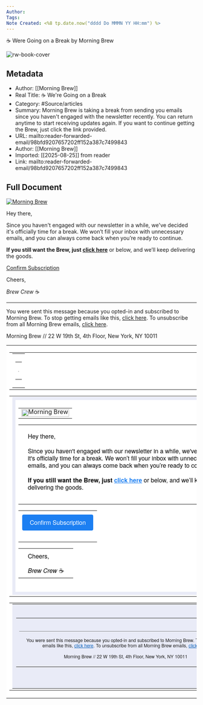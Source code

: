```yaml
---
Author: 
Tags:
Note Created: <%8 tp.date.now("dddd Do MMMN YY HH:mm") %>
---
```

☕ Were Going on a Break by Morning Brew

![rw-book-cover](https://cdn.sanity.io/images/bl383u0v/production/d07fd71051ec1e4b209bbaf88cc96654e8711c65-1200x628.png)

## Metadata
- Author: [[Morning Brew]]
- Real Title: ☕ We're Going on a Break
- Category: #Source/articles
- Summary: Morning Brew is taking a break from sending you emails since you haven't engaged with the newsletter recently. You can return anytime to start receiving updates again. If you want to continue getting the Brew, just click the link provided.
- URL: mailto:reader-forwarded-email/98bfd9207657202ff152a387c7499843
- Author: [[Morning Brew]]
- Imported: [[2025-08-25]] from reader
- Link: mailto:reader-forwarded-email/98bfd9207657202ff152a387c7499843

## Full Document
[![Morning Brew](https://media.sailthru.com/composer/images/sailthru-prod-5z8/unnamed_1.png "Morning Brew")](https://link.morningbrew.com/click/678f36410f15aa49f27fb36e/aHR0cHM6Ly93d3cubW9ybmluZ2JyZXcuY29tL2RhaWx5L3dlbGNvbWVfYmFjaz91dG1fc291cmNlPWRlYWN0aXZhdGVfdXNlcl9ub3RpZmljYXRpb24mdXRtX21lZGl1bT1lbWFpbCZ1dG1fY2FtcGFpZ249bWI/6766d7d97719e6cccb035271B69b3ccbe)

Hey there,

Since you haven't engaged with our newsletter in a while, we've decided it's officially time for a break. We won’t fill your inbox with unnecessary emails, and you can always come back when you’re ready to continue. 

**If you still want the Brew, just [click here](https://link.morningbrew.com/click/678f36410f15aa49f27fb36e/aHR0cHM6Ly93d3cubW9ybmluZ2JyZXcuY29tL2RhaWx5L3dlbGNvbWVfYmFjaz91dG1fc291cmNlPWRlYWN0aXZhdGVfdXNlcl9ub3RpZmljYXRpb24mdXRtX21lZGl1bT1lbWFpbCZ1dG1fY2FtcGFpZ249bWI/6766d7d97719e6cccb035271C69b3ccbe)** or below, and we’ll keep delivering the goods.

[Confirm Subscription](https://link.morningbrew.com/click/678f36410f15aa49f27fb36e/aHR0cHM6Ly93d3cubW9ybmluZ2JyZXcuY29tL2RhaWx5L3dlbGNvbWVfYmFjaz91dG1fc291cmNlPWRlYWN0aXZhdGVfdXNlcl9ub3RpZmljYXRpb24mdXRtX21lZGl1bT1lbWFpbCZ1dG1fY2FtcGFpZ249bWI/6766d7d97719e6cccb035271E69b3ccbe)

Cheers,

*Brew Crew* ☕

---

You were sent this message because you opted-in and subscribed to Morning Brew. To stop getting emails like this, [click here](https://link.morningbrew.com/click/678f36410f15aa49f27fb36e/aHR0cDovL2xpbmsubW9ybmluZ2JyZXcuY29tL2pvaW4vNXo4L3RoYW5reW91LSZoYXNoPWI0MzMxNmU4Y2FmNTM3OTQxZWI1YWM5YmJiOTBjZjVmP3NhaWx0aHJ1X2xpc3RzW3t1KA/6766d7d97719e6cccb035271B50e2de1b). To unsubscribe from all Morning Brew emails, [click here](https://link.morningbrew.com/click/678f36410f15aa49f27fb36e/aHR0cHM6Ly93d3cubW9ybmluZ2JyZXcuY29tL2FjY291bnQvUHFCQWU1YzFiUzN0dlREZnhFZ0Q5OGIxL2VkaXQ/6766d7d97719e6cccb035271Bb2a3e086).

Morning Brew // 22 W 19th St, 4th Floor, New York, NY 10011

<div>
<table border="0" cellpadding="0" cellspacing="0" role="presentation" style="mso-table-lspace:0;mso-table-rspace:0;background-color:#fff" width="100%"><tbody><tr><td>
<table align="center" border="0" cellpadding="0" cellspacing="0" role="presentation" style="mso-table-lspace:0;mso-table-rspace:0" width="100%"><tbody><tr>
<td><table align="center" border="0" cellpadding="0" cellspacing="0" role="presentation" style="mso-table-lspace:0;mso-table-rspace:0;background-color:#fff;color:#000;width:600px;margin:0 auto" width="600"><tbody><tr><td style="mso-table-lspace:0;mso-table-rspace:0;font-weight:400;text-align:left;padding-bottom:5px;padding-top:5px;vertical-align:top;border-top:0;border-right:0;border-bottom:0;border-left:0" width="100%"><table border="0" cellpadding="5" cellspacing="0" role="presentation" style="mso-table-lspace:0;mso-table-rspace:0" width="100%"><tr><td><div align="center"><table border="0" cellpadding="0" cellspacing="0" role="presentation" style="mso-table-lspace:0;mso-table-rspace:0" width="100%"><tr><td style="font-size:1px;line-height:1px;border-top:5px solid #fff"><span> </span></td></tr></table></div></td></tr></table></td></tr></tbody></table></td>
</tr></tbody></table>
<table align="center" border="0" cellpadding="0" cellspacing="0" role="presentation" style="mso-table-lspace:0;mso-table-rspace:0;background-color:#fff" width="100%"><tbody><tr><td><table align="center" border="0" cellpadding="0" cellspacing="0" role="presentation" style="mso-table-lspace:0;mso-table-rspace:0;background-color:#fff;color:#000;width:600px;margin:0 auto" width="600"><tbody><tr>
<td style="mso-table-lspace:0;mso-table-rspace:0;font-weight:400;text-align:left;border-bottom:8px solid #e9ebf7;border-left:8px solid #e9ebf7;border-right:8px solid #e9ebf7;border-top:8px solid #e9ebf7;padding-bottom:20px;padding-top:5px;vertical-align:top" width="100%">
<table border="0" cellpadding="20" cellspacing="0" role="presentation" style="mso-table-lspace:0;mso-table-rspace:0" width="100%"><tr><td><div align="center" style="line-height:10px">
<a href="https://link.morningbrew.com/click/678f36410f15aa49f27fb36e/aHR0cHM6Ly93d3cubW9ybmluZ2JyZXcuY29tL2RhaWx5L3dlbGNvbWVfYmFjaz91dG1fc291cmNlPWRlYWN0aXZhdGVfdXNlcl9ub3RpZmljYXRpb24mdXRtX21lZGl1bT1lbWFpbCZ1dG1fY2FtcGFpZ249bWI/6766d7d97719e6cccb035271B69b3ccbe" style="outline:none" tabindex="-1" target="\_blank"><img alt="Morning Brew" src="https://media.sailthru.com/composer/images/sailthru-prod-5z8/unnamed\_1.png" style="display:block;height:auto;border:0;max-width:379.6px;width:100%" title="Morning Brew" width="379.6"/></a>
</div></td></tr></table>
<table border="0" cellpadding="0" cellspacing="0" role="presentation" style="mso-table-lspace:0;mso-table-rspace:0;word-break:break-word" width="100%"><tr><td style="padding-bottom:35px;padding-left:25px;padding-right:25px;padding-top:20px"><div style="font-family:Arial,sans-serif"><div style="font-size:14px;font-family:'Helvetica Neue',Helvetica,Arial,sans-serif;mso-line-height-alt:16.8px;color:#000;line-height:1.2">
<p style="line-height:inherit; margin:0; font-size:16px; mso-line-height-alt:19.2px; letter-spacing:normal"><span style="font-size:16px;">Hey there,</span></p>
<p style="line-height:inherit; margin:0; font-size:16px; mso-line-height-alt:16.8px; letter-spacing:normal"> </p>
<p style="line-height:inherit; margin:0; font-size:16px; mso-line-height-alt:19.2px; letter-spacing:normal"><span style="font-size:16px;">Since you haven't engaged with our newsletter in a while, we've decided it's officially time for a break. </span>We won’t fill your inbox with unnecessary emails, and you can always come back when you’re ready to continue. </p>
<p style="line-height:inherit; margin:0; font-size:16px; mso-line-height-alt:16.8px; letter-spacing:normal"> </p>
<p style="line-height:inherit; margin:0; font-size:16px; mso-line-height-alt:19.2px; letter-spacing:normal"><strong>If you still want the Brew, just <a href="https://link.morningbrew.com/click/678f36410f15aa49f27fb36e/aHR0cHM6Ly93d3cubW9ybmluZ2JyZXcuY29tL2RhaWx5L3dlbGNvbWVfYmFjaz91dG1fc291cmNlPWRlYWN0aXZhdGVfdXNlcl9ub3RpZmljYXRpb24mdXRtX21lZGl1bT1lbWFpbCZ1dG1fY2FtcGFpZ249bWI/6766d7d97719e6cccb035271C69b3ccbe" rel="noopener" style="text-decoration: underline; color: #1c7ff2;" target="\_blank">click here</a></strong> or below, and we’ll keep delivering the goods.</p>
</div></div></td></tr></table>
<table border="0" cellpadding="0" cellspacing="0" role="presentation" style="mso-table-lspace:0;mso-table-rspace:0" width="100%"><tr><td style="padding-bottom:30px;padding-left:10px;padding-right:10px;padding-top:10px;text-align:center"><div align="center">
<!--[if mso]><v:roundrect xmlns:v="urn:schemas-microsoft-com:vml" xmlns:w="urn:schemas-microsoft-com:office:word" href="https://link.morningbrew.com/click/678f36410f15aa49f27fb36e/aHR0cHM6Ly93d3cubW9ybmluZ2JyZXcuY29tL2RhaWx5L3dlbGNvbWVfYmFjaz91dG1fc291cmNlPWRlYWN0aXZhdGVfdXNlcl9ub3RpZmljYXRpb24mdXRtX21lZGl1bT1lbWFpbCZ1dG1fY2FtcGFpZ249bWI/6766d7d97719e6cccb035271D69b3ccbe" style="height:42px;width:191px;v-text-anchor:middle;" arcsize="10%" stroke="false" fillcolor="#1c7ff2"><w:anchorlock/><v:textbox inset="0px,0px,0px,0px"><center style="color:#ffffff; font-family:Arial, sans-serif; font-size:16px"><![endif]-->
<a href="https://link.morningbrew.com/click/678f36410f15aa49f27fb36e/aHR0cHM6Ly93d3cubW9ybmluZ2JyZXcuY29tL2RhaWx5L3dlbGNvbWVfYmFjaz91dG1fc291cmNlPWRlYWN0aXZhdGVfdXNlcl9ub3RpZmljYXRpb24mdXRtX21lZGl1bT1lbWFpbCZ1dG1fY2FtcGFpZ249bWI/6766d7d97719e6cccb035271E69b3ccbe" style="text-decoration:none;display:inline-block;color:#ffffff;background-color:#1c7ff2;border-radius:4px;width:auto;border-top:0px solid transparent;font-weight:400;border-right:0px solid transparent;border-bottom:0px solid transparent;border-left:0px solid transparent;padding-top:5px;padding-bottom:5px;font-family:Helvetica Neue, Helvetica, Arial, sans-serif;font-size:16px;text-align:center;mso-border-alt:none;word-break:keep-all;" target="\_blank"><span style="padding-left:20px;padding-right:20px;font-size:16px;display:inline-block;letter-spacing:normal;"><span style="word-break: break-word; line-height: 32px;">Confirm Subscription</span></span></a>
<!--[if mso]></center></v:textbox></v:roundrect><![endif]-->
</div></td></tr></table>
<table border="0" cellpadding="0" cellspacing="0" role="presentation" style="mso-table-lspace:0;mso-table-rspace:0;word-break:break-word" width="100%"><tr><td style="padding-bottom:10px;padding-left:25px;padding-right:25px;padding-top:10px"><div style="font-family:sans-serif"><div style="font-size:14px;font-family:Helvetica Neue,Helvetica,Arial,sans-serif;mso-line-height-alt:16.8px;color:#555;line-height:1.2">
<p style="line-height:inherit; margin:0; font-size:16px; mso-line-height-alt:19.2px"><span style="font-size:16px;color:#000000;">Cheers,</span></p>
<p style="line-height:inherit; margin:0; font-size:16px; mso-line-height-alt:16.8px"> </p>
<p style="line-height:inherit; margin:0; font-size:16px; mso-line-height-alt:19.2px"><span style="font-size:16px;color:#000000;"><em>Brew Crew</em> ☕</span></p>
</div></div></td></tr></table>
</td>
</tr></tbody></table></td></tr></tbody></table>
<table align="center" border="0" cellpadding="0" cellspacing="0" role="presentation" style="mso-table-lspace:0;mso-table-rspace:0;background-color:#fff" width="100%"><tbody><tr><td><table align="center" border="0" cellpadding="0" cellspacing="0" role="presentation" style="mso-table-lspace:0;mso-table-rspace:0;background-color:#e9ebf7;color:#000;width:600px;margin:0 auto" width="600"><tbody><tr><td style="mso-table-lspace:0;mso-table-rspace:0;font-weight:400;text-align:left;padding-bottom:40px;padding-left:10px;padding-right:10px;padding-top:20px;vertical-align:top;border-top:0;border-right:0;border-bottom:0;border-left:0" width="100%"><table border="0" cellpadding="0" cellspacing="0" role="presentation" style="mso-table-lspace:0;mso-table-rspace:0" width="100%"><tr><td><div align="center" style="font-family:Helvetica Neue,Helvetica,Arial,sans-serif;text-align:center">
<hr style="background-color:grey;border-color:transparent;margin-top:2em;"/>
<p style="line-height:14px"><small style="line-height:14px;font-weight:300;font-size:12px;">You were sent this message because you opted-in and subscribed to Morning Brew. To stop getting emails like this, <a href="https://link.morningbrew.com/click/678f36410f15aa49f27fb36e/aHR0cDovL2xpbmsubW9ybmluZ2JyZXcuY29tL2pvaW4vNXo4L3RoYW5reW91LSZoYXNoPWI0MzMxNmU4Y2FmNTM3OTQxZWI1YWM5YmJiOTBjZjVmP3NhaWx0aHJ1X2xpc3RzW3t1KA/6766d7d97719e6cccb035271B50e2de1b" style="font-family:Arial, sans-serif;font-size:12px;color:#005ab6;line-height:14px;">click here</a>. To unsubscribe from all Morning Brew emails, <a href="https://link.morningbrew.com/click/678f36410f15aa49f27fb36e/aHR0cHM6Ly93d3cubW9ybmluZ2JyZXcuY29tL2FjY291bnQvUHFCQWU1YzFiUzN0dlREZnhFZ0Q5OGIxL2VkaXQ/6766d7d97719e6cccb035271Bb2a3e086" style="font-family:Arial, sans-serif;font-size:12px;color:#005ab6;line-height:14px;">click here</a>.
<br/><br/>Morning Brew // 22 W 19th St, 4th Floor, New York, NY 10011</small></p>
</div></td></tr></table></td></tr></tbody></table></td></tr></tbody></table>
</td></tr></tbody></table>
<!-- End -->
</div>
